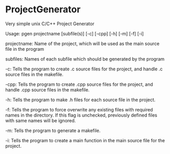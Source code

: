 # ProjectGenerator
Very simple unix C/C++ Project Generator

Usage: pgen projectname [subfile(s)] [-c] [-cpp] [-h] [-m] [-f] [-i]

projectname: Name of the project, which will be used as the main source file in the program

subfiles: Names of each subfile which should be generated by the program

-c: Tells the program to create .c source files for the project, and handle .c source files in the makefile.

-cpp: Tells the program to create .cpp source files for the project, and handle .cpp source files in the makefile.

-h: Tells the program to make .h files for each source file in the project.

-f: Tells the program to force overwrite any existing files with required names in the directory. If this flag is unchecked, previously defined files with same names will be ignored.

-m: Tells the program to generate a makefile.

-i: Tells the program to create a main function in the main source file for the project. 